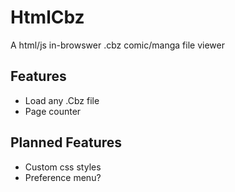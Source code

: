 # HtmlCbz
A html/js in-browswer .cbz comic/manga file viewer

## Features
- Load any .Cbz file
- Page counter

## Planned Features
- Custom css styles
- Preference menu?
